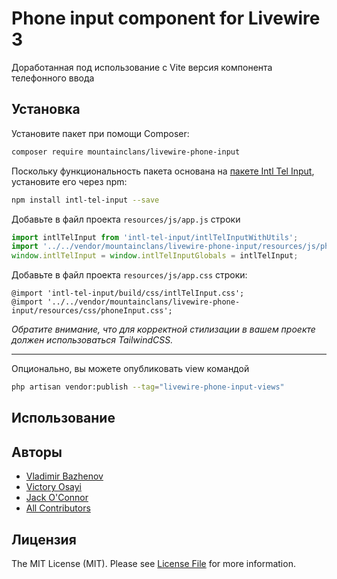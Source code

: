 # Phone input component for Livewire 3
Доработанная под использование с Vite версия компонента телефонного ввода 

## Установка

Установите пакет при помощи Composer:

```bash
composer require mountainclans/livewire-phone-input
```

Поскольку функциональность пакета основана на [пакете Intl Tel Input](https://github.com/jackocnr/intl-tel-input), установите его через npm:

```bash
npm install intl-tel-input --save
```

Добавьте в файл проекта `resources/js/app.js` строки

```js
import intlTelInput from 'intl-tel-input/intlTelInputWithUtils';
import '../../vendor/mountainclans/livewire-phone-input/resources/js/phoneInput';
window.intlTelInput = window.intlTelInputGlobals = intlTelInput;
```

Добавьте в файл проекта `resources/js/app.css` строки:

```
@import 'intl-tel-input/build/css/intlTelInput.css';
@import '../../vendor/mountainclans/livewire-phone-input/resources/css/phoneInput.css';
```
_Обратите внимание, что для корректной стилизации в вашем проекте должен использоваться TailwindCSS._

---

Опционально, вы можете опубликовать view командой

```bash
php artisan vendor:publish --tag="livewire-phone-input-views"
```

## Использование

## Авторы

- [Vladimir Bazhenov](https://github.com/mountainclans)
- [Victory Osayi](https://github.com/victorybiz/laravel-tel-input)
- [Jack O'Connor](https://github.com/jackocnr/intl-tel-input)
- [All Contributors](../../contributors)

## Лицензия

The MIT License (MIT). Please see [License File](LICENSE.md) for more information.

